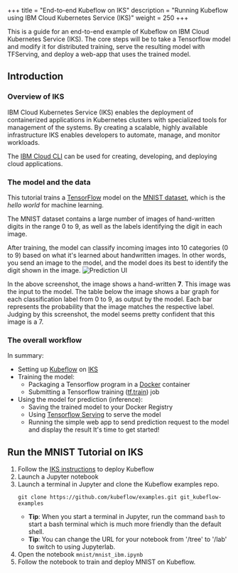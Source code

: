 +++ title = "End-to-end Kubeflow on IKS" description = "Running Kubeflow using IBM Cloud Kubernetes Service (IKS)" weight = 250 +++

This is a guide for an end-to-end example of Kubeflow on IBM Cloud Kubernetes Service (IKS). The core steps will be to take a Tensorflow model and modify it for distributed training, serve the resulting model with TFServing, and deploy a web-app that uses the trained model.

## Introduction
### Overview of IKS

IBM Cloud Kubernetes Service (IKS) enables the deployment of containerized applications in Kubernetes clusters with specialized tools for management of the systems. By creating a scalable, highly available infrastructure IKS enables developers to automate, manage, and monitor workloads. 

The [IBM Cloud CLI](https://cloud.ibm.com/docs/cli?topic=cloud-cli-getting-started) can be used for creating, developing, and deploying cloud applications.

### The model and the data

This tutorial trains a [TensorFlow][tensorflow] model on the
[MNIST dataset][mnist-data], which is the *hello world* for machine learning.

The MNIST dataset contains a large number of images of hand-written digits in
the range 0 to 9, as well as the labels identifying the digit in each image.

After training, the model can classify incoming images into 10 categories
(0 to 9) based on what it's learned about handwritten images. In other words,
you send an image to the model, and the model does its best to identify the
digit shown in the image.
<img src="/docs/images/gcp-e2e-ui-prediction.png"
    alt="Prediction UI"
    class="mt-3 mb-3 p-3 border border-info rounded">

In the above screenshot, the image shows a hand-written **7**. This image was
the input to the model. The table below the image shows a bar graph for each
classification label from 0 to 9, as output by the model. Each bar
represents the probability that the image matches the respective label.
Judging by this screenshot, the model seems pretty confident that this image
is a 7.

### The overall workflow

In summary:

* Setting up [Kubeflow](kubeflow) on [IKS](iks)
* Training the model:
  * Packaging a Tensorflow program in a [Docker](docker) container
  * Submitting a Tensorflow training ([tf.train](tf-train)) job
* Using the model for prediction (inference):
  * Saving the trained model to your Docker Registry
  * Using [Tensorflow Serving](tf-serving) to serve the model
  * Running the simple web app to send prediction request to the model and display the result
It's time to get started!

## Run the MNIST Tutorial on IKS

1. Follow the [IKS instructions](/docs/ibm/install-kubeflow) to deploy Kubeflow
2. Launch a Jupyter notebook
3. Launch a terminal in Jupyter and clone the Kubeflow examples repo.
   ```
   git clone https://github.com/kubeflow/examples.git git_kubeflow-examples
   ```
   * **Tip**: When you start a terminal in Jupyter, run the command `bash` to start
      a bash terminal which is much more friendly than the default shell.
   * **Tip**: You can change the URL for your notebook from '/tree' to '/lab' to switch to using Jupyterlab.
4. Open the notebook `mnist/mnist_ibm.ipynb`
5. Follow the notebook to train and deploy MNIST on Kubeflow.
  

[docker]: https://www.docker.com/
[kubernetes]: https://kubernetes.io/
[kubeflow]: https://www.kubeflow.org/
[iks]: https://www.ibm.com/cloud/container-service/
[mnist-data]: http://yann.lecun.com/exdb/mnist/index.html
[tensorflow]: https://www.tensorflow.org/
[tf-train]: https://www.tensorflow.org/api_guides/python/train
[tf-serving]: https://www.tensorflow.org/serving/
